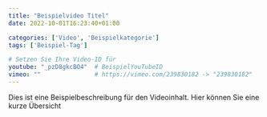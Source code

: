 ```yaml
---
title: "Beispielvideo Titel"
date: 2022-10-01T16:23:40+01:00

categories: ['Video', 'Beispielkategorie']
tags: ['Beispiel-Tag']

# Setzen Sie Ihre Video-ID für
youtube: "_pzD8gkcBO4"  # BeispielYouTubeID
vimeo: ""               # https://vimeo.com/239830182 -> "239830182"
---
```

Dies ist eine Beispielbeschreibung für den Videoinhalt.
Hier können Sie eine kurze Übersicht
